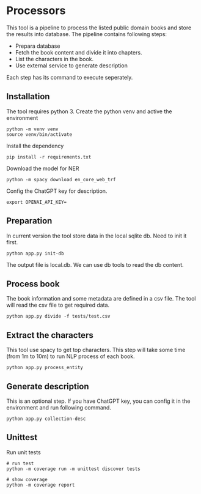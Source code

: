# Processors
This tool is a pipeline to process the listed public domain books and store the results into database. The pipeline contains following steps:

- Prepara database
- Fetch the book content and divide it into chapters.
- List the characters in the book.
- Use external service to generate description

Each step has its command to execute seperately.

## Installation
The tool requires python 3. 
Create the python venv and active the environment

```shell
python -m venv venv
source venv/bin/activate
```

Install the dependency

```shell
pip install -r requirements.txt
```

Download the model for NER

```shell
python -m spacy download en_core_web_trf
```

Config the ChatGPT key for description.

```shell
export OPENAI_API_KEY=
```

## Preparation
In current version the tool store data in the local sqlite db. Need to init it first.

```shell
python app.py init-db
```
The output file is local.db. We can use db tools to read the db content.

## Process book
The book information and some metadata are defined in a csv file. The tool will read the csv file to get required data.

```shell
python app.py divide -f tests/test.csv
```

## Extract the characters
This tool use spacy to get top characters. This step will take some time (from 1m to 10m) to run NLP process of each book.

```shell
python app.py process_entity
```

## Generate description
This is an optional step. If you have ChatGPT key, you can config it in the environment and run following command.
```shell
python app.py collection-desc
```

## Unittest
Run unit tests
```shell
# run test
python -m coverage run -m unittest discover tests

# show coverage
python -m coverage report
```